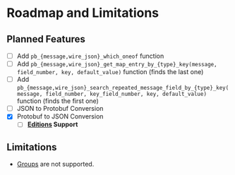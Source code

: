 # Roadmap and Limitations

## Planned Features

- [ ] Add `pb_{message,wire_json}_which_oneof` function
- [ ] Add `pb_{message,wire_json}_get_map_entry_by_{type}_key(message, field_number, key, default_value)` function (finds the last one)
- [ ] Add `pb_{message,wire_json}_search_repeated_message_field_by_{type}_key(message, field_number, key_field_number, key, default_value)` function (finds the first one)
- [ ] JSON to Protobuf Conversion
- [x] Protobuf to JSON Conversion
  - [ ] **[Editions](https://protobuf.dev/editions/overview/) Support**

## Limitations

- [Groups](https://protobuf.dev/programming-guides/encoding/#groups) are not supported.
